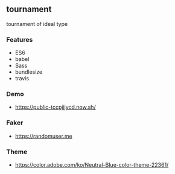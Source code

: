 ## tournament
tournament of ideal type

### Features
- ES6
- babel
- Sass
- bundlesize
- travis

### Demo
- https://public-tccpjjjycd.now.sh/

### Faker
- https://randomuser.me

### Theme
- https://color.adobe.com/ko/Neutral-Blue-color-theme-22361/